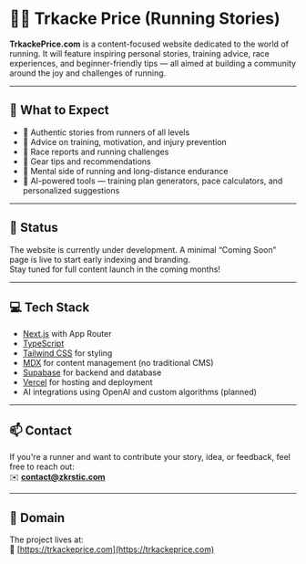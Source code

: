# 🏃‍♂️ Trkacke Price (Running Stories)

**TrkackePrice.com** is a content-focused website dedicated to the world of running. It will feature inspiring personal stories, training advice, race experiences, and beginner-friendly tips — all aimed at building a community around the joy and challenges of running.

---

## 🌟 What to Expect

- 📝 Authentic stories from runners of all levels  
- 🎽 Advice on training, motivation, and injury prevention  
- 🏁 Race reports and running challenges  
- 👟 Gear tips and recommendations  
- 🧠 Mental side of running and long-distance endurance  
- 🤖 AI-powered tools — training plan generators, pace calculators, and personalized suggestions

---

## 🚧 Status

The website is currently under development. A minimal “Coming Soon” page is live to start early indexing and branding.  
Stay tuned for full content launch in the coming months!

---

## 💻 Tech Stack

- [Next.js](https://nextjs.org/) with App Router  
- [TypeScript](https://www.typescriptlang.org/)  
- [Tailwind CSS](https://tailwindcss.com/) for styling  
- [MDX](https://mdxjs.com/) for content management (no traditional CMS)  
- [Supabase](https://supabase.com/) for backend and database  
- [Vercel](https://vercel.com/) for hosting and deployment  
- AI integrations using OpenAI and custom algorithms (planned)

---

## 📫 Contact

If you're a runner and want to contribute your story, idea, or feedback, feel free to reach out:  
✉️ **contact@zkrstic.com**

---

## 📍 Domain

The project lives at:  
🔗 [https://trkackeprice.com](https://trkackeprice.com)

